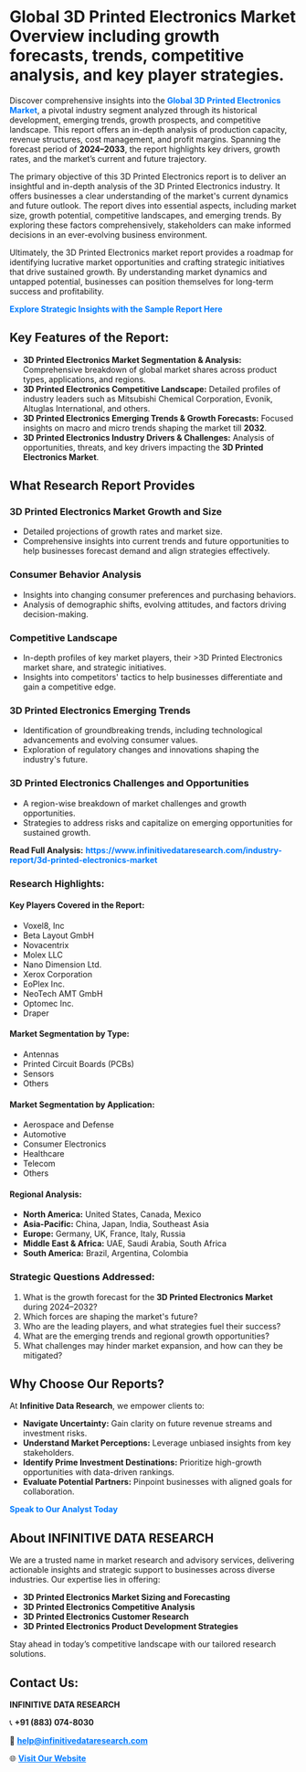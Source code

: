 <h1>Global 3D Printed Electronics Market Overview including growth forecasts, trends, competitive analysis, and key player strategies.</h1>
<p>
Discover comprehensive insights into the 
<a href="https://www.infinitivedataresearch.com/industry-report/3d-printed-electronics-market" rel="dofollow" style="color: #007BFF; text-decoration: none;"><strong>Global 3D Printed Electronics Market</strong></a>, a pivotal industry segment analyzed through its historical development, emerging trends, growth prospects, and competitive landscape. This report offers an in-depth analysis of production capacity, revenue structures, cost management, and profit margins. Spanning the forecast period of <strong>2024–2033</strong>, the report highlights key drivers, growth rates, and the market’s current and future trajectory.
</p>
<p>
The primary objective of this 3D Printed Electronics report is to deliver an insightful and in-depth analysis of the 3D Printed Electronics industry. It offers businesses a clear understanding of the market's current dynamics and future outlook. The report dives into essential aspects, including market size, growth potential, competitive landscapes, and emerging trends. By exploring these factors comprehensively, stakeholders can make informed decisions in an ever-evolving business environment.
</p>
<p>
Ultimately, the 3D Printed Electronics market report provides a roadmap for identifying lucrative market opportunities and crafting strategic initiatives that drive sustained growth. By understanding market dynamics and untapped potential, businesses can position themselves for long-term success and profitability.
</p>
<p>
<a href="https://www.infinitivedataresearch.com/request-sample/reportId=106507" style="color: #007BFF; text-decoration: none;"><strong>Explore Strategic Insights with the Sample Report Here</strong></a>
</p>

<h2>Key Features of the Report:</h2>
<ul>
<li><strong>3D Printed Electronics Market Segmentation & Analysis:</strong> Comprehensive breakdown of global market shares across product types, applications, and regions.</li>
<li><strong>3D Printed Electronics Competitive Landscape:</strong> Detailed profiles of industry leaders such as Mitsubishi Chemical Corporation, Evonik, Altuglas International, and others.</li>
<li><strong>3D Printed Electronics Emerging Trends & Growth Forecasts:</strong> Focused insights on macro and micro trends shaping the market till <strong>2032</strong>.</li>
<li><strong>3D Printed Electronics Industry Drivers & Challenges:</strong> Analysis of opportunities, threats, and key drivers impacting the <strong>3D Printed Electronics Market</strong>.</li>
</ul>

<h2>What Research Report Provides</h2>
<h3>3D Printed Electronics Market Growth and Size</h3>
<ul>
<li>Detailed projections of growth rates and market size.</li>
<li>Comprehensive insights into current trends and future opportunities to help businesses forecast demand and align strategies effectively.</li>
</ul>

<h3>Consumer Behavior Analysis</h3>
<ul>
<li>Insights into changing consumer preferences and purchasing behaviors.</li>
<li>Analysis of demographic shifts, evolving attitudes, and factors driving decision-making.</li>
</ul>

<h3>Competitive Landscape</h3>
<ul>
<li>In-depth profiles of key market players, their >3D Printed Electronics market share, and strategic initiatives.</li>
<li>Insights into competitors' tactics to help businesses differentiate and gain a competitive edge.</li>
</ul>

<h3>3D Printed Electronics Emerging Trends</h3>
<ul>
<li>Identification of groundbreaking trends, including technological advancements and evolving consumer values.</li>
<li>Exploration of regulatory changes and innovations shaping the industry's future.</li>
</ul>

<h3>3D Printed Electronics Challenges and Opportunities</h3>
<ul>
<li>A region-wise breakdown of market challenges and growth opportunities.</li>
<li>Strategies to address risks and capitalize on emerging opportunities for sustained growth.</li>
</ul>
<p><strong>Read Full Analysis:</strong> <a href="https://www.infinitivedataresearch.com/industry-report/3d-printed-electronics-market" rel="dofollow" style="color: #007BFF; text-decoration: none;"><strong>https://www.infinitivedataresearch.com/industry-report/3d-printed-electronics-market</strong></a></p>
<h3>Research Highlights:</h3>
<h4>Key Players Covered in the Report:</h4>
<ul><li>Voxel8, Inc</li><li>Beta Layout GmbH</li><li>Novacentrix</li><li>Molex LLC</li><li>Nano Dimension Ltd.</li><li>Xerox Corporation</li><li>EoPlex Inc.</li><li>NeoTech AMT GmbH</li><li>Optomec Inc.</li><li>Draper</li></ul>
<h4>Market Segmentation by Type:</h4>
<ul><li>Antennas</li><li>Printed Circuit Boards (PCBs)</li><li>Sensors</li><li>Others</li></ul>
<h4>Market Segmentation by Application:</h4>
<ul><li>Aerospace and Defense</li><li>Automotive</li><li>Consumer Electronics</li><li>Healthcare</li><li>Telecom</li><li>Others</li></ul>

<h4>Regional Analysis:</h4>
<ul>
<li><strong>North America:</strong> United States, Canada, Mexico</li>
<li><strong>Asia-Pacific:</strong> China, Japan, India, Southeast Asia</li>
<li><strong>Europe:</strong> Germany, UK, France, Italy, Russia</li>
<li><strong>Middle East & Africa:</strong> UAE, Saudi Arabia, South Africa</li>
<li><strong>South America:</strong> Brazil, Argentina, Colombia</li>
</ul>

<h3>Strategic Questions Addressed:</h3>
<ol>
<li>What is the growth forecast for the <strong>3D Printed Electronics Market</strong> during 2024–2032?</li>
<li>Which forces are shaping the market's future?</li>
<li>Who are the leading players, and what strategies fuel their success?</li>
<li>What are the emerging trends and regional growth opportunities?</li>
<li>What challenges may hinder market expansion, and how can they be mitigated?</li>
</ol>

<h2>Why Choose Our Reports?</h2>
<p>At <strong>Infinitive Data Research</strong>, we empower clients to:</p>
<ul>
<li><strong>Navigate Uncertainty:</strong> Gain clarity on future revenue streams and investment risks.</li>
<li><strong>Understand Market Perceptions:</strong> Leverage unbiased insights from key stakeholders.</li>
<li><strong>Identify Prime Investment Destinations:</strong> Prioritize high-growth opportunities with data-driven rankings.</li>
<li><strong>Evaluate Potential Partners:</strong> Pinpoint businesses with aligned goals for collaboration.</li>
</ul>
<p><a href="https://www.infinitivedataresearch.com/industry-report/3d-printed-electronics-market" rel="dofollow" style="color: #007BFF; text-decoration: none;"><strong>Speak to Our Analyst Today</strong></a></p>

<h2>About INFINITIVE DATA RESEARCH</h2>
<p>We are a trusted name in market research and advisory services, delivering actionable insights and strategic support to businesses across diverse industries. Our expertise lies in offering:</p>
<ul>
<li><strong>3D Printed Electronics Market Sizing and Forecasting</strong></li>
<li><strong>3D Printed Electronics Competitive Analysis</strong></li>
<li><strong>3D Printed Electronics Customer Research</strong></li>
<li><strong>3D Printed Electronics Product Development Strategies</strong></li>
</ul>
<p>Stay ahead in today’s competitive landscape with our tailored research solutions.</p>

<h2>Contact Us:</h2>
<p><strong>INFINITIVE DATA RESEARCH</strong></p>
<p>📞 <strong>+91 (883) 074-8030</strong></p>
<p>📧 <strong><a href="mailto:help@infinitivedataresearch.com" style="color: #007BFF;">help@infinitivedataresearch.com</a></strong></p>
<p>🌐 <strong><a href="https://www.infinitivedataresearch.com" rel="dofollow" style="color: #007BFF;">Visit Our Website</a></strong></p>